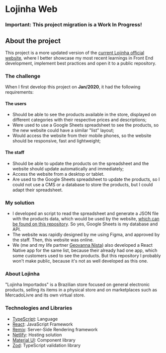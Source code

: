 # Lojinha Web

### Important: This project migration is a Work In Progress!

## About the project


This project is a more updated version of the [current Lojinha official website](https://lojinhaimportados.com.br/lista/), where I better showcase my most recent learnings in Front End development, implement best practices and open it to a public repository.

### The challenge

When I first develop this project on **Jan/2020**, it had the following requirements:

#### The users

- Should be able to see the products available in the store, displayed on different categories with their respective prices and descriptions;
- Were used to use a Google Sheets spreadsheet to see the products, so the new website could have a similar "list" layout;
- Would access the website from their mobile phones, so the website should be responsive, fast and lightweight;

#### The staff

- Should be able to update the products on the spreadsheet and the website should update automatically and immediately;
- Access the website from a desktop or tablet.
- Are used to the Google Sheets spreadsheet to update the products, so I could not use a CMS or a database to store the products, but I could adapt their spreadsheet.

### My solution

- I developed an script to read the spreadsheet and generate a JSON file with the products data, which would be used by the website, [which can be found on this repository](https://github.com/kalliub/google-sheets-to-json). So yes, Google Sheets is my database and API.
- The website was rapidly designed by me using Figma, and approved by the staff. Then, this website was online.
- We (me and my life partner [Geovanna Nista](https://github.com/rainhavisenya)) also developed a React Native app for the same list, because their already had one app, which some customers used to see the products. But this repository I probably won't make public, because it's not as well developed as this one.

### About Lojinha

"Lojinha Importados" is a Brazilian store focused on general electronic products, selling its items in a physical store and on marketplaces such as MercadoLivre and its own virtual store.

### Technologies and Libraries

- [TypeScript](https://www.typescriptlang.org/): Language
- [React](https://react.dev/): JavaScript Framework
- [Remix](https://remix.run/): Server-Side Rendering framework
- [Netlify](https://www.netlify.com/): Hosting solution
- [Material UI](https://mui.com/material-ui/getting-started/): Component library
- [Zod](https://zod.dev/): TypeScript validation library
